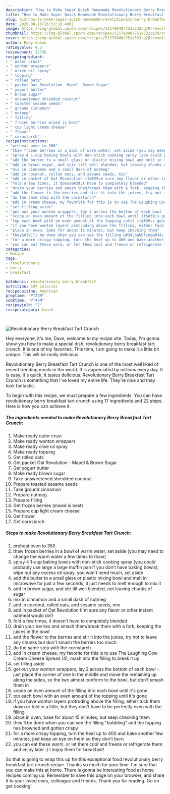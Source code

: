```yaml
---
description: "How to Make Super Quick Homemade Revolutionary Berry Breakfast Tart Crunch"
title: "How to Make Super Quick Homemade Revolutionary Berry Breakfast Tart Crunch"
slug: 613-how-to-make-super-quick-homemade-revolutionary-berry-breakfast-tart-crunch
date: 2020-08-16T16:53:19.496Z
image: https://img-global.cpcdn.com/recipes/51579040/751x532cq70/revolutionary-berry-breakfast-tart-crunch-recipe-main-photo.jpg
thumbnail: https://img-global.cpcdn.com/recipes/51579040/751x532cq70/revolutionary-berry-breakfast-tart-crunch-recipe-main-photo.jpg
cover: https://img-global.cpcdn.com/recipes/51579040/751x532cq70/revolutionary-berry-breakfast-tart-crunch-recipe-main-photo.jpg
author: Ruby Colon
ratingvalue: 4.3
reviewcount: 22736
recipeingredient:
- " outer crust"
- " wonton wrappers"
- " olive oil spray"
- " topping"
- " rolled oats"
- " packet Oat Revolution  Mapel  Brown Sugar"
- " yogurt butter"
- " brown sugar"
- " unsweetened shredded coconut"
- " toasted sesame seeds"
- " ground cinnamon"
- " nutmeg"
- " filling"
- " frozen berries mixed is best"
- " cup light cream cheese"
- " flower"
- " cornstarch"
recipeinstructions:
- "preheat oven to 350"
- "thaw frozen berries in a bowl of warm water, set aside (you may need to change the warm water a few times to thaw)"
- "spray 4 1-cup baking bowls with non-stick cooking spray (you could probably use large a large muffin pan if you don&#39;t have baking bowls), wipe out any excess oil spray, you won&#39;t need much, set aside"
- "add the butter to a small glass or plastic mixing bowl and melt in microwave for just a few seconds, it just needs to melt enough to mix it"
- "add in brown sugar, and stir till well blended, not leaving chunks of sugar"
- "mix in cinnamon and a small dash of nutmeg"
- "add in coconut, rolled oats, and sesame seeds, mix"
- "add in packet of Oat Revolution (I&#39;m sure any flavor or other instant oatmeal would do!)"
- "fold a few times, it doesn&#39;t have to completely blended"
- "drain your berries and smash them/break them with a fork, keeping the juices in the bowl"
- "add the flower to the berries and stir it into the juices, try not to leave any chunks but don&#39;t smash the berries too much"
- "do the same step with the cornstarch"
- "add in cream cheese, my favorite for this is to use The Laughing Cow Cream Cheese Spread (4), mash into the filling to break it up"
- "set filling aside"
- "get out your wonton wrappers, lay 2 across the bottom of each bowl - just place the corner of one in the middle and move the remaining up along the sides, so the two almost conform to the bowl, but don&#39;t smash them in"
- "scoop an even amount of the filling into each bowl until it&#39;s gone"
- "top each bowl with an even amount of the topping until it&#39;s gone"
- "if you have wonton layers protruding above the filling, either tuck them down or fold in a little, but they don&#39;t have to be perfectly even with the filling"
- "place in oven, bake for about 15 minutes, but keep checking them"
- "they&#39;ll be done when you can see the filling &#34;bubbling&#34; and the topping has browned and gotten crispy"
- "for a more crispy topping, turn the heat up to 400 and bake another few minutes, just keep an eye on them so they don&#39;t burn"
- "you can eat these warm, or let them cool and freeze or refrigerate them and enjoy later :) I enjoy them for breakfast!"
categories:
- Recipe
tags:
- revolutionary
- berry
- breakfast

katakunci: revolutionary berry breakfast 
nutrition: 197 calories
recipecuisine: American
preptime: "PT23M"
cooktime: "PT47M"
recipeyield: "2"
recipecategory: Lunch

---
```



![Revolutionary Berry Breakfast Tart Crunch](https://img-global.cpcdn.com/recipes/51579040/751x532cq70/revolutionary-berry-breakfast-tart-crunch-recipe-main-photo.jpg)

Hey everyone, it's me, Dave, welcome to my recipe site. Today, I'm gonna show you how to make a special dish, revolutionary berry breakfast tart crunch. It is one of my favorites. This time, I am going to make it a little bit unique. This will be really delicious.



Revolutionary Berry Breakfast Tart Crunch is one of the most well liked of recent trending meals in the world. It is appreciated by millions every day. It is easy, it's quick, it tastes delicious. Revolutionary Berry Breakfast Tart Crunch is something that I've loved my entire life. They're nice and they look fantastic.


To begin with this recipe, we must prepare a few ingredients. You can have revolutionary berry breakfast tart crunch using 17 ingredients and 22 steps. Here is how you can achieve it.

<!--inarticleads1-->

##### The ingredients needed to make Revolutionary Berry Breakfast Tart Crunch:

1. Make ready  outer crust
1. Make ready  wonton wrappers
1. Make ready  olive oil spray
1. Make ready  topping
1. Get  rolled oats
1. Get  packet Oat Revolution - Mapel &amp; Brown Sugar
1. Get  yogurt butter
1. Make ready  brown sugar
1. Take  unsweetened shredded coconut
1. Prepare  toasted sesame seeds
1. Take  ground cinnamon
1. Prepare  nutmeg
1. Prepare  filling
1. Get  frozen berries (mixed is best)
1. Prepare  cup light cream cheese
1. Get  flower
1. Get  cornstarch




<!--inarticleads2-->

##### Steps to make Revolutionary Berry Breakfast Tart Crunch:

1. preheat oven to 350
1. thaw frozen berries in a bowl of warm water, set aside (you may need to change the warm water a few times to thaw)
1. spray 4 1-cup baking bowls with non-stick cooking spray (you could probably use large a large muffin pan if you don&#39;t have baking bowls), wipe out any excess oil spray, you won&#39;t need much, set aside
1. add the butter to a small glass or plastic mixing bowl and melt in microwave for just a few seconds, it just needs to melt enough to mix it
1. add in brown sugar, and stir till well blended, not leaving chunks of sugar
1. mix in cinnamon and a small dash of nutmeg
1. add in coconut, rolled oats, and sesame seeds, mix
1. add in packet of Oat Revolution (I&#39;m sure any flavor or other instant oatmeal would do!)
1. fold a few times, it doesn&#39;t have to completely blended
1. drain your berries and smash them/break them with a fork, keeping the juices in the bowl
1. add the flower to the berries and stir it into the juices, try not to leave any chunks but don&#39;t smash the berries too much
1. do the same step with the cornstarch
1. add in cream cheese, my favorite for this is to use The Laughing Cow Cream Cheese Spread (4), mash into the filling to break it up
1. set filling aside
1. get out your wonton wrappers, lay 2 across the bottom of each bowl - just place the corner of one in the middle and move the remaining up along the sides, so the two almost conform to the bowl, but don&#39;t smash them in
1. scoop an even amount of the filling into each bowl until it&#39;s gone
1. top each bowl with an even amount of the topping until it&#39;s gone
1. if you have wonton layers protruding above the filling, either tuck them down or fold in a little, but they don&#39;t have to be perfectly even with the filling
1. place in oven, bake for about 15 minutes, but keep checking them
1. they&#39;ll be done when you can see the filling &#34;bubbling&#34; and the topping has browned and gotten crispy
1. for a more crispy topping, turn the heat up to 400 and bake another few minutes, just keep an eye on them so they don&#39;t burn
1. you can eat these warm, or let them cool and freeze or refrigerate them and enjoy later :) I enjoy them for breakfast!




So that is going to wrap this up for this exceptional food revolutionary berry breakfast tart crunch recipe. Thanks so much for your time. I'm sure that you can make this at home. There is gonna be interesting food at home recipes coming up. Remember to save this page on your browser, and share it to your loved ones, colleague and friends. Thank you for reading. Go on get cooking!

